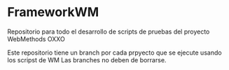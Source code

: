 # FrameworkWM
Repositorio para todo el desarrollo de scripts de pruebas del proyecto WebMethods OXXO

Este repositorio tiene un branch por cada prpyecto que se ejecute usando los scripst de WM
Las branches no deben de borrarse.
